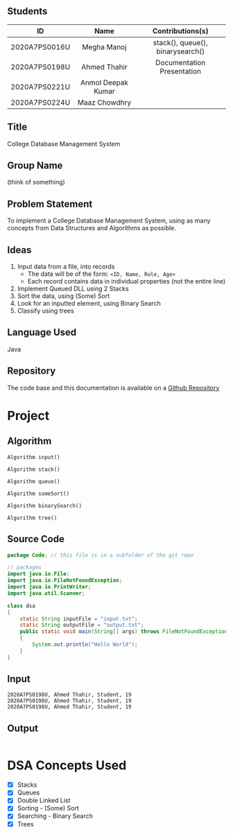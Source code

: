 ## Students

|      ID       |        Name        |        Contributions(s)         |
| :-----------: | :----------------: | :-----------------------------: |
| 2020A7PS0016U |    Megha Manoj     |stack(), queue(), binarysearch() |
| 2020A7PS0198U |    Ahmed Thahir    | Documentation<br />Presentation |
| 2020A7PS0221U | Anmol Deepak Kumar |                                 |
| 2020A7PS0224U |   Maaz Chowdhry    |                                 |

## Title

College Database Management System

## Group Name

(think of something)

## Problem Statement

To implement a College Database Management System, using as many concepts from Data Structures and Algorithms as possible.

## Ideas

1. Input data from a file, into records
   - The data will be of the form: `<ID, Name, Role, Age>`
   - Each record contains data in individual properties (not the entire line)
2. Implement Queued DLL using 2 Stacks
3. Sort the data, using (Some) Sort
4. Look for an inputted element, using Binary Search
5. Classify using trees

## Language Used

Java

## Repository

The code base and this documentation is available on a [Github Repository](https://github.com/AhmedThahir/DSA)

# Project

## Algorithm

```pseudocode
Algorithm input()

Algorithm stack()

Algorithm queue()

Algorithm someSort()

Algorithm binarySearch()

Algorithm tree()
```

## Source Code

```java
package Code; // this file is in a subfolder of the git repo

// packages
import java.io.File;
import java.io.FileNotFoundException;
import java.io.PrintWriter;
import java.util.Scanner;

class dsa
{
	static String inputFile = "input.txt";
	static String outputFile = "output.txt";
	public static void main(String[] args) throws FileNotFoundException
	{
		System.out.println("Hello World");
	}
}
```

## Input

```
2020A7PS0198U, Ahmed Thahir, Student, 19
2020A7PS0198U, Ahmed Thahir, Student, 19
2020A7PS0198U, Ahmed Thahir, Student, 19
```

## Output

```
```

# DSA Concepts Used

- [x] Stacks
- [x] Queues
- [x] Double Linked List
- [x] Sorting - (Some) Sort
- [x] Searching - Binary Search
- [x] Trees
